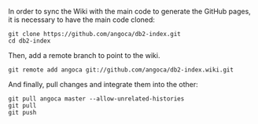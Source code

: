 In order to sync the Wiki with the main code to generate the GitHub pages, it is necessary to have the main code cloned:

    git clone https://github.com/angoca/db2-index.git
    cd db2-index

Then, add a remote branch to point to the wiki.

```
git remote add angoca git://github.com/angoca/db2-index.wiki.git
```

And finally, pull changes and integrate them into the other:

    git pull angoca master --allow-unrelated-histories
    git pull
    git push

